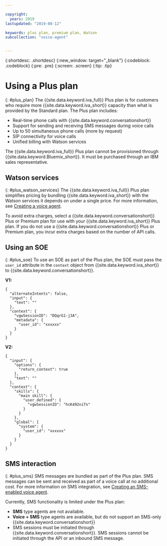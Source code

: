 ```yaml
---

copyright:
  years: 2019
lastupdated: "2019-08-12"

keywords: plus plan, premium plan, Watson
subcollection: "voice-agent"


---
```


{:shortdesc: .shortdesc}
{:new_window: target="_blank"}
{:codeblock: .codeblock}
{:pre: .pre}
{:screen: .screen}
{:tip: .tip}

# Using a Plus plan
{: #plus_plan}
The {{site.data.keyword.iva_full}} Plus plan is for customers who require more {{site.data.keyword.iva_short}} capacity than what is provided by the Standard plan. The Plus plan includes:
- Real-time phone calls with {{site.data.keyword.conversationshort}}
- Support for sending and receiving SMS messages during voice calls
- Up to 50 simultaneous phone calls (more by request)
- SIP connectivity for voice calls
- Unified billing with Watson services

The {{site.data.keyword.iva_full}} Plus plan cannot be provisioned through {{site.data.keyword.Bluemix_short}}. It must be purchased through an IBM sales representative.

## Watson services
{: #plus_watson_services}
The {{site.data.keyword.iva_full}} Plus plan simplifies pricing by bundling {{site.data.keyword.iva_short}} with the Watson services it depends on under a single price. For more information, see [Creating a voice agent](/docs/services/voice-agent?topic=voice-agent-config_instance).

To avoid extra charges, select a {{site.data.keyword.conversationshort}} Plus or Premium plan for use with your {{site.data.keyword.iva_short}} Plus plan. If you do not use a {{site.data.keyword.conversationshort}} Plus or Premium plan, you incur extra charges based on the number of API calls.

## Using an SOE
{: #plus_soe}
To use an SOE as part of the Plus plan, the SOE must pass the `user_id` attribute in the `context` object from {{site.data.keyword.iva_short}} to {{site.data.keyword.conversationshort}}.

**V1:**
```
{
  "alternateIntents": false,
  "input": {
    "text": ""
  },
  "context": {
    "vgwSessionID": "DQqrG1-j3A",
    "metadata": {
      "user_id": "xxxxxx"
    }
  }
}
```
**V2:**
```
{
  "input": {
    "options": {
      "return_context": true
    },
    "text": ""
  },
  "context": {
    "skills": {
      "main skill": {
        "user_defined": {
          "vgwSessionID": "hcK492niTn"
        }
      }
    },
    "global": {
      "system": {
        "user_id": "xxxxxx"
      }
    }
  }
}
```

## SMS interaction
{: #plus_sms}
SMS messages are bundled as part of the Plus plan. SMS messages can be sent and received as part of a voice call at no additional cost. For more information on SMS integration, see [Creating an SMS-enabled voice agent](/docs/services/voice-agent?topic=voice-agent-sms_voice_config_instanc).

Currently, SMS functionality is limited under the Plus plan:
- **SMS** type agents are not available.
- **Voice + SMS** type agents are available, but do not support an SMS-only {{site.data.keyword.conversationshort}}
- SMS sessions must be initiated through {{site.data.keyword.conversationshort}}. SMS sessions cannot be initiated through the API or an inbound SMS message.

